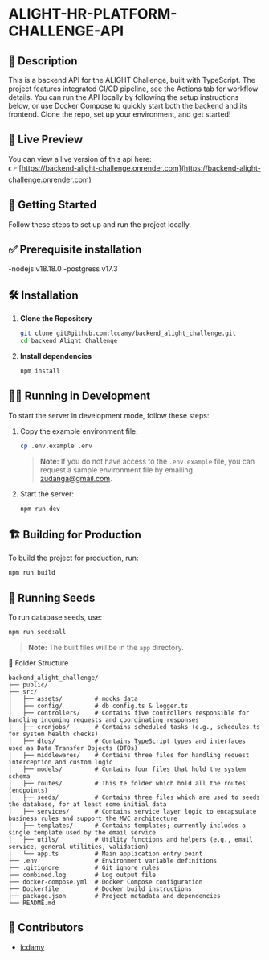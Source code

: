 # ALIGHT-HR-PLATFORM-CHALLENGE-API

## 🧾 Description

This is a backend API for the ALIGHT Challenge, built with TypeScript. The project features integrated CI/CD pipeline, see the Actions tab for workflow details. You can run the API locally by following the setup instructions below, or use Docker Compose to quickly start both the backend and its frontend. Clone the repo, set up your environment, and get started!


## 🔗 Live Preview

You can view a live version of this api here:  
👉 [https://backend-alight-challenge.onrender.com](https://backend-alight-challenge.onrender.com)


## 🚀 Getting Started

Follow these steps to set up and run the project locally.

## ✅ Prerequisite installation
 
 -nodejs v18.18.0
 -postgress v17.3

## 🛠 Installation

1. **Clone the Repository**

    ```bash
    git clone git@github.com:lcdamy/backend_alight_challenge.git
    cd backend_Alight_Challenge
    ```

2. **Install dependencies**

    ```bash
    npm install
    ```

## 🏃‍♂️ Running in Development

To start the server in development mode, follow these steps:

1. Copy the example environment file:

    ```bash
    cp .env.example .env
    ```
    > **Note:** If you do not have access to the `.env.example` file, you can request a sample environment file by emailing zudanga@gmail.com.

2. Start the server:

    ```bash
    npm run dev
    ```

## 🏗️ Building for Production

To build the project for production, run:
```bash
npm run build
```

## 🌱 Running Seeds

To run database seeds, use:
```bash
npm run seed:all
```

> **Note:** The built files will be in the `app` directory.


📁 Folder Structure

```
backend_alight_challenge/
├── public/
├── src/
│   ├── assets/         # mocks data
│   ├── config/         # db config.ts & logger.ts
│   ├── controllers/    # Contains five controllers responsible for handling incoming requests and coordinating responses
│   ├── cronjobs/       # Contains scheduled tasks (e.g., schedules.ts for system health checks)
│   ├── dtos/           # Contains TypeScript types and interfaces used as Data Transfer Objects (DTOs)
│   ├── middlewares/    # Contains three files for handling request interception and custom logic
│   ├── models/         # Contains four files that hold the system schema
│   ├── routes/         # This te folder which hold all the routes (endpoints)
│   ├── seeds/          # Contains three files which are used to seeds the database, for at least some initial data
│   ├── services/       # Contains service layer logic to encapsulate business rules and support the MVC architecture
│   ├── templates/      # Contains templates; currently includes a single template used by the email service
│   ├── utils/          # Utility functions and helpers (e.g., email service, general utilities, validation)
│   └── app.ts          # Main application entry point
├── .env                # Environment variable definitions
├── .gitignore          # Git ignore rules
├── combined.log        # Log output file
├── docker-compose.yml  # Docker Compose configuration
├── Dockerfile          # Docker build instructions
├── package.json        # Project metadata and dependencies
└── README.md
```

## 👥 Contributors

- [lcdamy](https://www.linkedin.com/in/pierre-damien-murindangabo-cyuzuzo-709b53151/)




